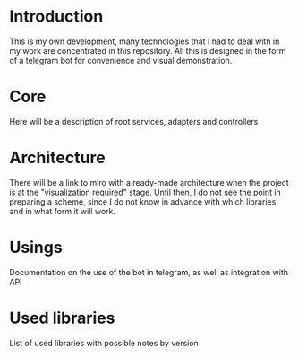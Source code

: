 # Introduction

This is my own development, many technologies that I had to deal with in my work are concentrated in this repository. All this is designed in the form of a telegram bot for convenience and visual demonstration.

# Core

Here will be a description of root services, adapters and controllers

# Architecture

There will be a link to miro with a ready-made architecture when the project is at the "visualization required" stage. Until then, I do not see the point in preparing a scheme, since I do not know in advance with which libraries and in what form it will work.

# Usings

Documentation on the use of the bot in telegram, as well as integration with API

# Used libraries

List of used libraries with possible notes by version
